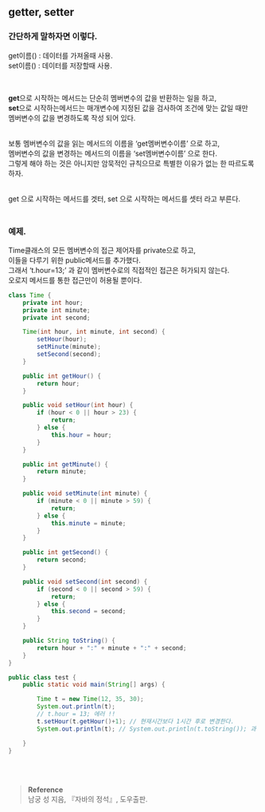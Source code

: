 ## getter, setter

### 간단하게 말하자면 이렇다.
get이름() : 데이터를 가져올때 사용.
<br/>set이름() : 데이터를 저장할때 사용.

<br/>

**get**으로 시작하는 메서드는 단순히 멤버변수의 값을 반환하는 일을 하고,<br/>  **set**으로 시작하는메서드는 매개변수에 지정된 값을 검사하여 조건에 맞는 값일 때만 <br/> 멤버변수의 값을 변경하도록 작성 되어 있다.

<br/>보통 멤버변수의 값을 읽는 메서드의 이름을 ‘get멤버변수이름’ 으로 하고, <br/> 멤버변수의 값을 변경하는 메서드의 이름을 ‘set멤버변수이름’ 으로 한다. <br/> 그렇게 해야 하는 것은 아니지만 암묵적인 규칙으므로 특별한 이유가 없는 한 따르도록 하자.

<br/>get 으로 시작하는 메서드를 겟터, set 으로 시작하는 메서드를 셋터 라고 부른다.

### <br/>예제.

Time클래스의 모든 멤버변수의 접근 제어자를 private으로 하고, <br/>이들을 다루기 위한 public메서드를 추가했다.<br/> 그래서 ‘t.hour=13;’ 과 같이 멤버변수로의 직접적인 접근은 허가되지 않는다.<br/> 오로지 메서드를 통한 접근만이 허용될 뿐이다.

```java
class Time {
    private int hour;
    private int minute;
    private int second;

    Time(int hour, int minute, int second) {
        setHour(hour);
        setMinute(minute);
        setSecond(second);
    }

    public int getHour() {
        return hour;
    }

    public void setHour(int hour) {
        if (hour < 0 || hour > 23) {
            return;
        } else {
            this.hour = hour;
        }
    }

    public int getMinute() {
        return minute;
    }

    public void setMinute(int minute) {
        if (minute < 0 || minute > 59) {
            return;
        } else {
            this.minute = minute;
        }
    }

    public int getSecond() {
        return second;
    }

    public void setSecond(int second) {
        if (second < 0 || second > 59) {
            return;
        } else {
            this.second = second;
        }
    }

    public String toString() {
        return hour + ":" + minute + ":" + second;
    }
}

public class test {
    public static void main(String[] args) {

        Time t = new Time(12, 35, 30);
        System.out.println(t);
        // t.hour = 13; 에러 !!
        t.setHour(t.getHour()+1); // 현재시간보다 1시간 후로 변경한다.
        System.out.println(t); // System.out.println(t.toString()); 과 같다

    }
}
```

<br/><br/>

>**Reference**
><br/>남궁 성 지음, 『자바의 정석』, 도우출판.
